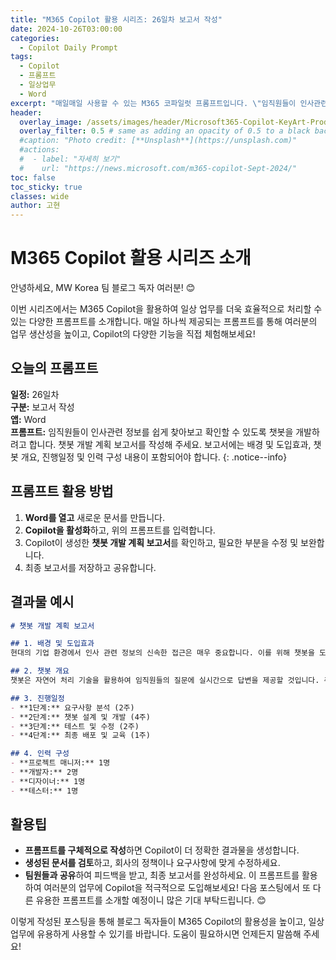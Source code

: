 ```yaml
---
title: "M365 Copilot 활용 시리즈: 26일차 보고서 작성"
date: 2024-10-26T03:00:00
categories:
  - Copilot Daily Prompt
tags:
  - Copilot
  - 프롬프트
  - 일상업무
  - Word
excerpt: "매일매일 사용할 수 있는 M365 코파일럿 프롬프트입니다. \"임직원들이 인사관련 정보를 쉽게 찾아보고 확인할 수 있도록 챗봇을 개발하려고 합니다. 챗봇 개발 계획 보고서를 작성해 주세요. 보고서에는 배경 및 도입효과, 챗봇 개요, 진행일정 및 인력 구성 내용이 포함되어야 합니다.\""
header:
  overlay_image: /assets/images/header/Microsoft365-Copilot-KeyArt-Productivity-6K-01.png
  overlay_filter: 0.5 # same as adding an opacity of 0.5 to a black background
  #caption: "Photo credit: [**Unsplash**](https://unsplash.com)"
  #actions:
  #  - label: "자세히 보기"
  #    url: "https://news.microsoft.com/m365-copilot-Sept-2024/"
toc: false
toc_sticky: true
classes: wide
author: 고현
---
```


# M365 Copilot 활용 시리즈 소개

안녕하세요, MW Korea 팀 블로그 독자 여러분! 😊

이번 시리즈에서는 M365 Copilot을 활용하여 일상 업무를 더욱 효율적으로 처리할 수 있는 다양한 프롬프트를 소개합니다. 매일 하나씩 제공되는 프롬프트를 통해 여러분의 업무 생산성을 높이고, Copilot의 다양한 기능을 직접 체험해보세요!

## 오늘의 프롬프트

**일정:** 26일차  
**구분:** 보고서 작성  
**앱:** Word  
**프롬프트:** 임직원들이 인사관련 정보를 쉽게 찾아보고 확인할 수 있도록 챗봇을 개발하려고 합니다. 챗봇 개발 계획 보고서를 작성해 주세요. 보고서에는 배경 및 도입효과, 챗봇 개요, 진행일정 및 인력 구성 내용이 포함되어야 합니다.
{: .notice--info}

## 프롬프트 활용 방법

1. **Word를 열고** 새로운 문서를 만듭니다.
2. **Copilot을 활성화**하고, 위의 프롬프트를 입력합니다.
3. Copilot이 생성한 **챗봇 개발 계획 보고서**를 확인하고, 필요한 부분을 수정 및 보완합니다.
4. 최종 보고서를 저장하고 공유합니다.

## 결과물 예시

```markdown
# 챗봇 개발 계획 보고서

## 1. 배경 및 도입효과
현대의 기업 환경에서 인사 관련 정보의 신속한 접근은 매우 중요합니다. 이를 위해 챗봇을 도입하여 임직원들이 필요한 정보를 쉽게 찾고 확인할 수 있도록 하려 합니다. 챗봇 도입을 통해 업무 효율성을 높이고, 인사팀의 업무 부담을 줄일 수 있습니다.

## 2. 챗봇 개요
챗봇은 자연어 처리 기술을 활용하여 임직원들의 질문에 실시간으로 답변을 제공할 것입니다. 주요 기능으로는 휴가 신청, 급여 조회, 복지 혜택 안내 등이 포함됩니다.

## 3. 진행일정
- **1단계:** 요구사항 분석 (2주)
- **2단계:** 챗봇 설계 및 개발 (4주)
- **3단계:** 테스트 및 수정 (2주)
- **4단계:** 최종 배포 및 교육 (1주)

## 4. 인력 구성
- **프로젝트 매니저:** 1명
- **개발자:** 2명
- **디자이너:** 1명
- **테스터:** 1명
```

## 활용팁
- **프롬프트를 구체적으로 작성**하면 Copilot이 더 정확한 결과물을 생성합니다.
- **생성된 문서를 검토**하고, 회사의 정책이나 요구사항에 맞게 수정하세요.
- **팀원들과 공유**하여 피드백을 받고, 최종 보고서를 완성하세요.
이 프롬프트를 활용하여 여러분의 업무에 Copilot을 적극적으로 도입해보세요! 다음 포스팅에서 또 다른 유용한 프롬프트를 소개할 예정이니 많은 기대 부탁드립니다. 😊

이렇게 작성된 포스팅을 통해 블로그 독자들이 M365 Copilot의 활용성을 높이고, 일상 업무에 유용하게 사용할 수 있기를 바랍니다. 도움이 필요하시면 언제든지 말씀해 주세요!
